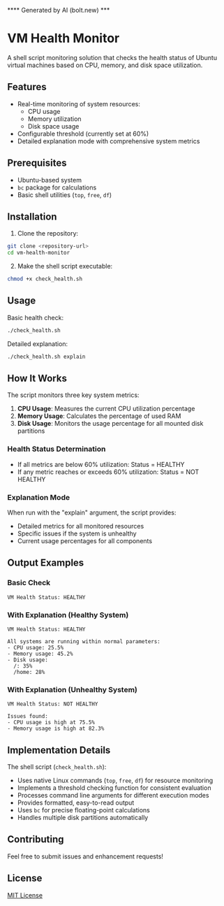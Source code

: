 **** Generated by AI (bolt.new) ***
# VM Health Monitor

A shell script monitoring solution that checks the health status of Ubuntu virtual machines based on CPU, memory, and disk space utilization.

## Features

- Real-time monitoring of system resources:
  - CPU usage
  - Memory utilization
  - Disk space usage
- Configurable threshold (currently set at 60%)
- Detailed explanation mode with comprehensive system metrics

## Prerequisites

- Ubuntu-based system
- `bc` package for calculations
- Basic shell utilities (`top`, `free`, `df`)

## Installation

1. Clone the repository:
```bash
git clone <repository-url>
cd vm-health-monitor
```

2. Make the shell script executable:
```bash
chmod +x check_health.sh
```

## Usage

Basic health check:
```bash
./check_health.sh
```

Detailed explanation:
```bash
./check_health.sh explain
```

## How It Works

The script monitors three key system metrics:

1. **CPU Usage**: Measures the current CPU utilization percentage
2. **Memory Usage**: Calculates the percentage of used RAM
3. **Disk Usage**: Monitors the usage percentage for all mounted disk partitions

### Health Status Determination

- If all metrics are below 60% utilization: Status = HEALTHY
- If any metric reaches or exceeds 60% utilization: Status = NOT HEALTHY

### Explanation Mode

When run with the "explain" argument, the script provides:
- Detailed metrics for all monitored resources
- Specific issues if the system is unhealthy
- Current usage percentages for all components

## Output Examples

### Basic Check
```
VM Health Status: HEALTHY
```

### With Explanation (Healthy System)
```
VM Health Status: HEALTHY

All systems are running within normal parameters:
- CPU usage: 25.5%
- Memory usage: 45.2%
- Disk usage:
  /: 35%
  /home: 28%
```

### With Explanation (Unhealthy System)
```
VM Health Status: NOT HEALTHY

Issues found:
- CPU usage is high at 75.5%
- Memory usage is high at 82.3%
```

## Implementation Details

The shell script (`check_health.sh`):
- Uses native Linux commands (`top`, `free`, `df`) for resource monitoring
- Implements a threshold checking function for consistent evaluation
- Processes command line arguments for different execution modes
- Provides formatted, easy-to-read output
- Uses `bc` for precise floating-point calculations
- Handles multiple disk partitions automatically

## Contributing

Feel free to submit issues and enhancement requests!

## License

[MIT License](LICENSE)

